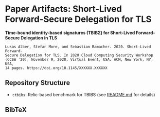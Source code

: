 # Paper Artifacts: Short-Lived Forward-Secure Delegation for TLS

**Time-bound identity-based signatures (TBIBΣ) for Short-Lived Forward-Secure Delegation in TLS**

```
Lukas Alber, Stefan More, and Sebastian Ramacher. 2020. Short-Lived Forward-
Secure Delegation for TLS. In 2020 Cloud Computing Security Workshop
(CCSW ’20), November 9, 2020, Virtual Event, USA. ACM, New York, NY, USA,
14 pages. https://doi.org/10.1145/XXXXXX.XXXXXX
```

## Repository Structure

* `ctbibs`: Relic-based benchmark for TBIBS (see [README.md](/ctbibs/README.md) for details)

## BibTeX


```bibtex

```
